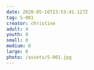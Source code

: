 ```yaml
---
date: 2020-05-16T23:53:41.127Z
tag: S-001
creator: christine
adult: 4
youth: 0
small: 0
medium: 0
large: 0
photo: /assets/S-001.jpg
---
```

